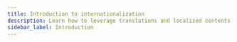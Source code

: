 ```yaml
---
title: Introduction to internationalization
description: Learn how to leverage translations and localized contents in your Marten projects.
sidebar_label: Introduction
---
```

